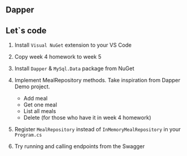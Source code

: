 ## Dapper ##

## Let`s code ##

1. Install `Visual NuGet` extension to your VS Code
2. Copy week 4 homework to week 5
3. Install `Dapper` & `MySql.Data` package from NuGet
4. Implement MealRepository methods. Take inspiration from Dapper Demo project.
    - Add meal
    - Get one meal
    - List all meals
    - Delete (for those who have it in week 4 homework)

5. Register  `MealRepository` instead of `InMemoryMealRepository` in your `Program.cs`

6. Try running and calling endpoints from the Swagger